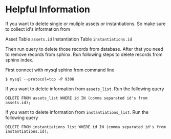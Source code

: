 # Helpful Information

If you want to delete single or muliple assets or instantiations. So make sure to collect id's information from 

Asset Table `assets.id`
Instantiation Table `instantiations.id`

Then run query to delete those records from database. After that you need to remove records from sphinx. Run following steps to delete records from sphinx index.

First connect with mysql sphinx from command line

    $ mysql --protocol=tcp -P 9306
  
If you want to delete information from `assets_list`. Run the following query

    DELETE FROM assets_list WHERE id IN (comma separated id's from assets.id);
  
If you want to delete information from `instantiations_list`. Run the following query

    DELETE FROM instantiations_list WHERE id IN (comma separated id's from instantiations.id);
